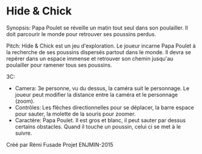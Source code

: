 # Hide & Chick

Synopsis:
Papa Poulet se réveille un matin tout seul dans son poulailler. 
Il doit parcourir le monde pour retrouver ses poussins perdus.

Pitch:
Hide & Chick est un jeu d'exploration. 
Le joueur incarne Papa Poulet à la recherche de ses poussins dispersés partout dans le monde.
Il devra se repérer dans un espace immense et retrouver son chemin jusqu'au poulailler pour ramener tous ses poussins.

3C:
- Camera: 3e personne, vu du dessus, la caméra suit le personnage. Le joueur peut modifier la distance entre la caméra et le personnage (zoom).
- Contrôles: Les flèches directionnelles pour se déplacer, la barre espace pour sauter, la molette de la souris pour zoomer.
- Caractère: Papa Poulet. Il est gros et blanc, il peut sauter par dessus certains obstacles. Quand il touche un poussin, celui ci se met à le suivre.


Créé par Rémi Fusade
Projet ENJMIN-2015
